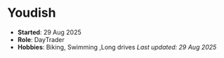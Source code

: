# Youdish
- **Started**: 29 Aug 2025
- **Role**: DayTrader
- **Hobbies**: Biking, Swimming ,Long drives
_Last updated: 29 Aug 2025_
